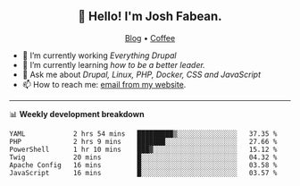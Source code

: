 <h2 align="center">👋 Hello! I'm Josh Fabean.</h2>
<p align="center">
  <a href="https://joshfabean.com">Blog</a> •
  <a href="https://www.buymeacoffee.com/LSxne6Yr4">Coffee</a>
</p>

- 🔭 I’m currently working *Everything Drupal*
- 🌱 I’m currently learning *how to be a better leader.*
- 💬 Ask me about *Drupal, Linux, PHP, Docker, CSS and JavaScript*
- 📫 How to reach me: [email from my website](https://joshfabean.com).

-------

📊 **Weekly development breakdown**
<!--START_SECTION:waka-->

```text
YAML            2 hrs 54 mins   █████████▒░░░░░░░░░░░░░░░   37.35 %
PHP             2 hrs 9 mins    ███████░░░░░░░░░░░░░░░░░░   27.66 %
PowerShell      1 hr 10 mins    ███▓░░░░░░░░░░░░░░░░░░░░░   15.12 %
Twig            20 mins         █░░░░░░░░░░░░░░░░░░░░░░░░   04.32 %
Apache Config   16 mins         █░░░░░░░░░░░░░░░░░░░░░░░░   03.58 %
JavaScript      16 mins         █░░░░░░░░░░░░░░░░░░░░░░░░   03.57 %
```

<!--END_SECTION:waka-->

<!--
**fabean/fabean** is a ✨ _special_ ✨ repository because its `README.md` (this file) appears on your GitHub profile.

Here are some ideas to get you started:

- 🔭 I’m currently working on ...
- 🌱 I’m currently learning ...
- 👯 I’m looking to collaborate on ...
- 🤔 I’m looking for help with ...
- 💬 Ask me about ...
- 📫 How to reach me: ...
- 😄 Pronouns: ...
- ⚡ Fun fact: ...
-->
